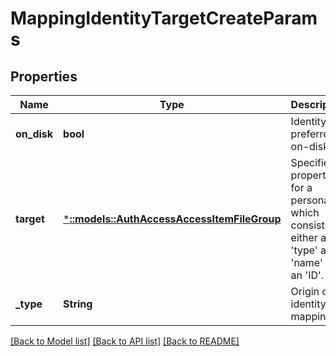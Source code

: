 # MappingIdentityTargetCreateParams

## Properties
Name | Type | Description | Notes
------------ | ------------- | ------------- | -------------
**on_disk** | **bool** | Identity is preferred on-disk. | [optional] [default to null]
**target** | [***::models::AuthAccessAccessItemFileGroup**](AuthAccessAccessItemFileGroup.md) | Specifies properties for a persona, which consists of either a &#39;type&#39; and a &#39;name&#39; or an &#39;ID&#39;. | [default to null]
**_type** | **String** | Origin of identity mapping. | [optional] [default to null]

[[Back to Model list]](../README.md#documentation-for-models) [[Back to API list]](../README.md#documentation-for-api-endpoints) [[Back to README]](../README.md)



